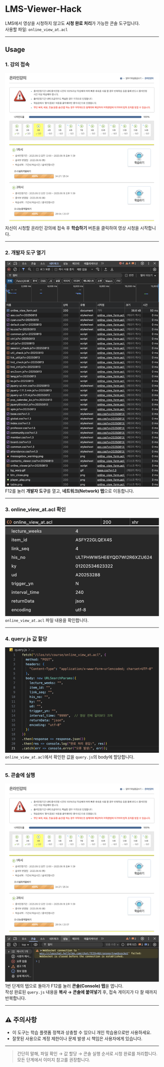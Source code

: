 # LMS-Viewer-Hack

LMS에서 영상을 시청하지 않고도 **시청 완료 처리**가 가능한 콘솔 도구입니다.  
사용할 파일: `online_view_at.acl`

---

## Usage

### 1. 강의 접속
![step1.png](images/step1.png)  
자신이 시청할 온라인 강의에 접속 후 **학습하기** 버튼을 클릭하여 영상 시청을 시작합니다.  

---

### 2. 개발자 도구 열기
![step2.png](images/step2.png)  
F12를 눌러 **개발자 도구**를 열고, **네트워크(Network) 탭**으로 이동합니다.  

---

### 3. online_view_at.acl 확인
![step3.png](images/step3.png)  
![step4.png](images/step4.png)  
`online_view_at.acl` 파일 내용을 확인합니다.  

---

### 4. query.js 값 할당
![step5.png](images/step5.png)  
`online_view_at.acl`에서 확인한 값을 `query.js`의 body에 할당합니다.  

---

### 5. 콘솔에 실행
![step6.png](images/step6.png)  
![step7.png](images/step7.png)  
1번 단계의 탭으로 돌아가 F12를 눌러 **콘솔(Console) 탭**을 엽니다.  
작성 완료된 `query.js` 내용을 **복사 → 콘솔에 붙여넣기** 후, 접속 게이지가 다 찰 때까지 반복합니다.  

---

## ⚠️ 주의사항
- 이 도구는 학습 플랫폼 정책과 상충할 수 있으니 개인 학습용으로만 사용하세요.  
- 잘못된 사용으로 계정 제한이나 문제 발생 시 책임은 사용자에게 있습니다.  

---

> 간단히 말해, 파일 확인 → 값 할당 → 콘솔 실행 순서로 시청 완료를 처리합니다.  
> 모든 단계에서 이미지 참고를 권장합니다.
